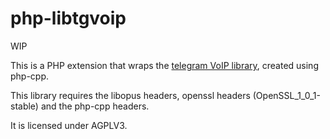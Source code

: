 # php-libtgvoip

WIP

This is a PHP extension that wraps the [telegram VoIP library](https://github.com/grishka/libtgvoip), created using php-cpp.

This library requires the libopus headers, openssl headers (OpenSSL_1_0_1-stable) and the php-cpp headers.

It is licensed under AGPLV3.

